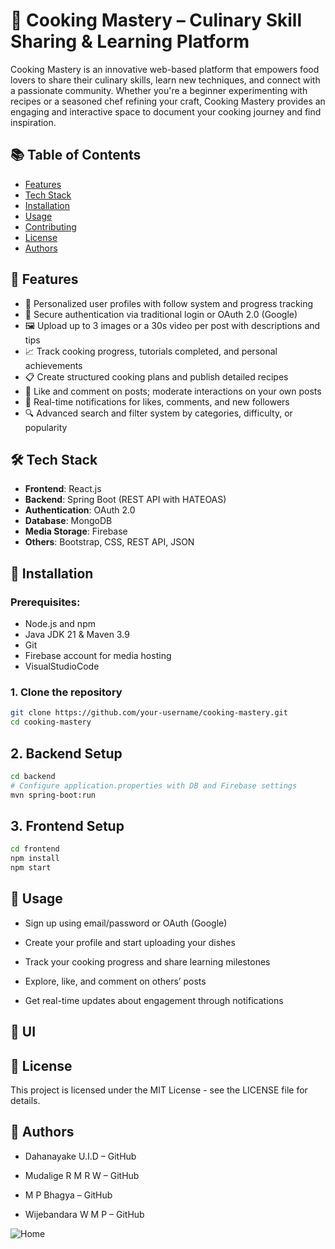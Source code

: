 # 🍳 Cooking Mastery – Culinary Skill Sharing & Learning Platform

Cooking Mastery is an innovative web-based platform that empowers food lovers to share their culinary skills, learn new techniques, and connect with a passionate community. Whether you're a beginner experimenting with recipes or a seasoned chef refining your craft, Cooking Mastery provides an engaging and interactive space to document your cooking journey and find inspiration.

## 📚 Table of Contents

- [Features](#-features)
- [Tech Stack](#-tech-stack)
- [Installation](#-installation)
- [Usage](#-usage)
- [Contributing](#-contributing)
- [License](#-license)
- [Authors](#-authors)

## 🌟 Features

- 👤 Personalized user profiles with follow system and progress tracking
- 🔐 Secure authentication via traditional login or OAuth 2.0 (Google)
- 🖼️ Upload up to 3 images or a 30s video per post with descriptions and tips
- 📈 Track cooking progress, tutorials completed, and personal achievements
- 📋 Create structured cooking plans and publish detailed recipes
- 💬 Like and comment on posts; moderate interactions on your own posts
- 🔔 Real-time notifications for likes, comments, and new followers
- 🔍 Advanced search and filter system by categories, difficulty, or popularity

  
## 🛠️ Tech Stack

- **Frontend**: React.js
- **Backend**: Spring Boot (REST API with HATEOAS)
- **Authentication**: OAuth 2.0
- **Database**: MongoDB
- **Media Storage**: Firebase
- **Others**: Bootstrap, CSS, REST API, JSON

## 🔧 Installation

### Prerequisites:
- Node.js and npm
- Java JDK 21 & Maven 3.9
- Git
- Firebase account for media hosting
- VisualStudioCode

### 1. Clone the repository
```bash
git clone https://github.com/your-username/cooking-mastery.git
cd cooking-mastery
```
## 2. Backend Setup
```bash
cd backend
# Configure application.properties with DB and Firebase settings
mvn spring-boot:run
```
## 3. Frontend Setup
```bash
cd frontend
npm install
npm start
```

## 🚀 Usage
   - Sign up using email/password or OAuth (Google)

   - Create your profile and start uploading your dishes

   - Track your cooking progress and share learning milestones

   - Explore, like, and comment on others’ posts

   - Get real-time updates about engagement through notifications


## 📸 UI



## 📄 License
This project is licensed under the MIT License - see the LICENSE file for details.

## 👥 Authors
 - Dahanayake U.I.D – GitHub

 - Mudalige R M R W – GitHub

 - M P Bhagya – GitHub

 - Wijebandara W M P – GitHub

![Home](https://github.com/user-attachments/assets/cf8c6ae9-307f-4a6b-9253-6e4595866fe8)

